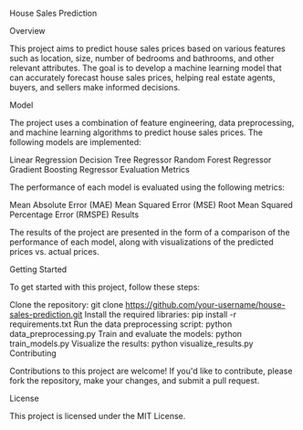 House Sales Prediction

Overview

This project aims to predict house sales prices based on various features such as location, size, number of bedrooms and bathrooms, and other relevant attributes. The goal is to develop a machine learning model that can accurately forecast house sales prices, helping real estate agents, buyers, and sellers make informed decisions.

Model

The project uses a combination of feature engineering, data preprocessing, and machine learning algorithms to predict house sales prices. The following models are implemented:

Linear Regression
Decision Tree Regressor
Random Forest Regressor
Gradient Boosting Regressor
Evaluation Metrics

The performance of each model is evaluated using the following metrics:

Mean Absolute Error (MAE)
Mean Squared Error (MSE)
Root Mean Squared Percentage Error (RMSPE)
Results

The results of the project are presented in the form of a comparison of the performance of each model, along with visualizations of the predicted prices vs. actual prices.

Getting Started

To get started with this project, follow these steps:

Clone the repository: git clone https://github.com/your-username/house-sales-prediction.git
Install the required libraries: pip install -r requirements.txt
Run the data preprocessing script: python data_preprocessing.py
Train and evaluate the models: python train_models.py
Visualize the results: python visualize_results.py
Contributing

Contributions to this project are welcome! If you'd like to contribute, please fork the repository, make your changes, and submit a pull request.

License

This project is licensed under the MIT License.
